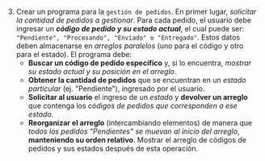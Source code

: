 3) Crear un programa para la `gestión de pedidos`. En primer lugar, *solicitar la cantidad de pedidos a gestionar*. Para cada pedido, el usuario debe ingresar un ***código de pedido y su estado actual***, el cual puede ser: `"Pendiente", "Procesando", "Enviado" o "Entregado"`. Estos datos deben almacenarse en *arreglos paralelos* (uno para el código y otro para el estado). El programa debe:
	- **Buscar un código de pedido específico** y, si lo encuentra, *mostrar su estado actual y su posición en el arreglo*.
	- **Obtener la cantidad de pedidos** que se encuentran en un *estado particular* (ej. "Pendiente"), ingresado por el usuario.
	- **Solicitar al usuario** el ingreso de un *estado* y **devolver un arreglo** que contenga los *códigos de pedidos que corresponden a ese estado*.
	- **Reorganizar el arreglo** (intercambiando elementos) de manera que *todos los pedidos "Pendientes" se muevan al inicio del arreglo*, **manteniendo su orden relativo**. Mostrar el arreglo de códigos de pedidos y sus estados después de esta operación.